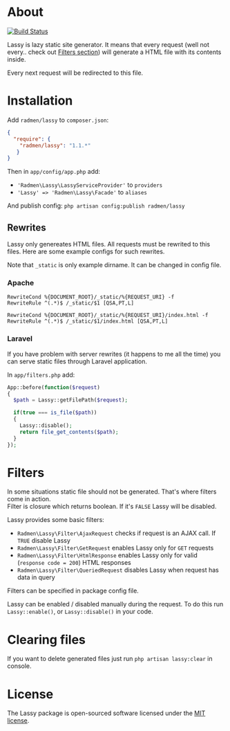 # About

[![Build Status](https://api.travis-ci.org/radmen/lassy.png)](https://travis-ci.org/radmen/lassy)

Lassy is lazy static site generator. It means that every request (well not every.. check out [Filters section](#filters)) will generate a HTML file with its contents inside.

Every next request will be redirected to this file.

# Installation

Add `radmen/lassy` to `composer.json`:

```json
{
  "require": {
    "radmen/lassy": "1.1.*"
   }
}
```

Then in `app/config/app.php` add:

* `'Radmen\Lassy\LassyServiceProvider'` to `providers`
* `'Lassy' => 'Radmen\Lassy\Facade'` to `aliases`

And publish config: `php artisan config:publish radmen/lassy`

## Rewrites

Lassy only genereates HTML files. All requests must be rewrited to this files.
Here are some example configs for such rewrites.

Note that `_static` is only example dirname. It can be changed in config file.

### Apache

```
RewriteCond %{DOCUMENT_ROOT}/_static/%{REQUEST_URI} -f
RewriteRule ^(.*)$ /_static/$1 [QSA,PT,L]

RewriteCond %{DOCUMENT_ROOT}/_static/%{REQUEST_URI}/index.html -f
RewriteRule ^(.*)$ /_static/$1/index.html [QSA,PT,L]
```

### Laravel

If you have problem with server rewrites (it happens to me all the time) you can serve static files through Laravel application.

In `app/filters.php` add:

```php
App::before(function($request)
{
  $path = Lassy::getFilePath($request);

  if(true === is_file($path)) 
  {
    Lassy::disable();
    return file_get_contents($path);
  }
});
```

# Filters
  
In some situations static file should not be generated. That's where filters come in action.  
Filter is closure which returns boolean. If it's `FALSE` Lassy will be disabled.

Lassy provides some basic filters:

* `Radmen\Lassy\Filter\AjaxRequest` checks if request is an AJAX call. If `TRUE` disable Lassy
* `Radmen\Lassy\Filter\GetRequest` enables Lassy only for `GET` requests
* `Radmen\Lassy\Filter\HtmlResponse` enables Lassy only for valid (`response code = 200`) HTML responses
* `Radmen\Lassy\Filter\QueriedRequest` disables Lassy when request has data in query

Filters can be specified in package config file.

Lassy can be enabled / disabled manually during the request. To do this run `Lassy::enable()`, or `Lassy::disable()` in your code.

# Clearing files

If you want to delete generated files just run `php artisan lassy:clear` in console.

# License 

The Lassy package is open-sourced software licensed under the [MIT license](http://opensource.org/licenses/MIT).
